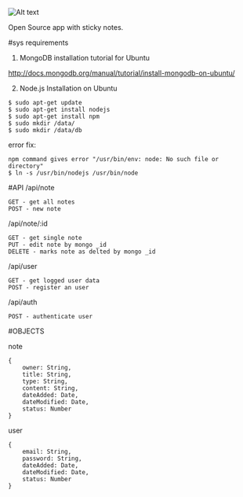 ![Alt text](https://raw.githubusercontent.com/sth-group/noteSth/master/note_sth_logo.png "NoteSth")

Open Source app with sticky notes.


#sys requirements
1. MongoDB
installation tutorial for Ubuntu

http://docs.mongodb.org/manual/tutorial/install-mongodb-on-ubuntu/

2. Node.js
Installation on Ubuntu
```
$ sudo apt-get update
$ sudo apt-get install nodejs
$ sudo apt-get install npm
$ sudo mkdir /data/
$ sudo mkdir /data/db
```

error fix:
```
npm command gives error "/usr/bin/env: node: No such file or directory"
$ ln -s /usr/bin/nodejs /usr/bin/node
```


#API
/api/note

    GET - get all notes
    POST - new note

/api/note/:id

    GET - get single note
    PUT - edit note by mongo _id
    DELETE - marks note as delted by mongo _id

/api/user

    GET - get logged user data
    POST - register an user

/api/auth

    POST - authenticate user


#OBJECTS

note

    {
        owner: String,
        title: String,
        type: String,
        content: String,
        dateAdded: Date,
        dateModified: Date,
        status: Number    
    }

user

    {
        email: String,
        password: String,
        dateAdded: Date,
        dateModified: Date,
        status: Number
    }